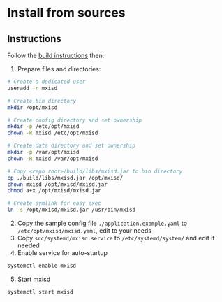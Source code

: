 # Install from sources
## Instructions
Follow the [build instructions](../build.md) then:

1. Prepare files and directories:
```bash
# Create a dedicated user
useradd -r mxisd

# Create bin directory
mkdir /opt/mxisd

# Create config directory and set ownership
mkdir -p /etc/opt/mxisd
chown -R mxisd /etc/opt/mxisd

# Create data directory and set ownership
mkdir -p /var/opt/mxisd
chown -R mxisd /var/opt/mxisd

# Copy <repo root>/build/libs/mxisd.jar to bin directory
cp ./build/libs/mxisd.jar /opt/mxisd/
chown mxisd /opt/mxisd/mxisd.jar
chmod a+x /opt/mxisd/mxisd.jar

# Create symlink for easy exec
ln -s /opt/mxisd/mxisd.jar /usr/bin/mxisd
```
2. Copy the sample config file `./application.example.yaml` to `/etc/opt/mxisd/mxisd.yaml`, edit to your needs
3. Copy `src/systemd/mxisd.service` to `/etc/systemd/system/` and edit if needed
4. Enable service for auto-startup
```bash
systemctl enable mxisd
```
5. Start mxisd
```bash
systemctl start mxisd
```
